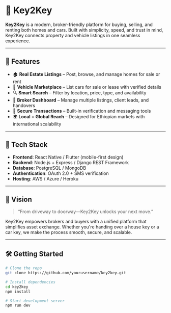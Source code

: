 # 🔑 Key2Key

**Key2Key** is a modern, broker-friendly platform for buying, selling, and renting both homes and cars. Built with simplicity, speed, and trust in mind, Key2Key connects property and vehicle listings in one seamless experience.

---

## 🚀 Features

- 🏠 **Real Estate Listings** – Post, browse, and manage homes for sale or rent  
- 🚗 **Vehicle Marketplace** – List cars for sale or lease with verified details  
- 🔍 **Smart Search** – Filter by location, price, type, and availability  
- 📲 **Broker Dashboard** – Manage multiple listings, client leads, and handovers  
- 🔐 **Secure Transactions** – Built-in verification and messaging tools  
- 🌍 **Local + Global Reach** – Designed for Ethiopian markets with international scalability  

---

## 📱 Tech Stack

- **Frontend**: React Native / Flutter (mobile-first design)  
- **Backend**: Node.js + Express / Django REST Framework  
- **Database**: PostgreSQL / MongoDB  
- **Authentication**: OAuth 2.0 + SMS verification  
- **Hosting**: AWS / Azure / Heroku  

---

## 🧭 Vision

> “From driveway to doorway—Key2Key unlocks your next move.”

Key2Key empowers brokers and buyers with a unified platform that simplifies asset exchange. Whether you're handing over a house key or a car key, we make the process smooth, secure, and scalable.

---

## 🛠️ Getting Started

```bash
# Clone the repo
git clone https://github.com/yourusername/key2key.git

# Install dependencies
cd key2key
npm install

# Start development server
npm run dev
